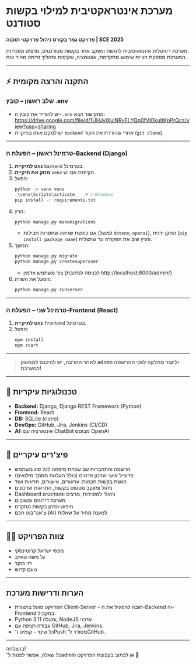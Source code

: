 # מערכת אינטראקטיבית למילוי בקשות סטודנט

**פרויקט גמר בקורס ניהול פרויקטי תוכנה | SCE 2025**

מערכת דיגיטלית אינטואיטיבית להגשת ומעקב אחר בקשות סטודנטים, מרצים ומזכירות.  
המערכת מספקת חוויית שימוש מתקדמת, אוטומציה, שקיפות ותהליך זרימה מהיר ונוח.

---

## ⚡ התקנה והרצה מקומית

### שלב ראשון – קובץ .env
- יש להוריד את קובץ ה-`.env` מהקישור הבא: https://drive.google.com/file/d/1UHJvjXulNRyFLYQp0fViOkuItKpPrQcz/view?usp=sharing
- יש למקם אותו בתיקיית `backend` אחרי שהורדת את הקוד (`git clone`).

---

### טרמינל ראשון – הפעלת ה-Backend (Django)

1. **נווט לתיקיית** `backend` בטרמינל.
2. **מחק את תיקיית** `venv` הקיימת אם יש.
3. הפעל:
    ```bash
    python -m venv venv
    .\venv\Scripts\activate    # ב-Windows
    pip install -r requirements.txt
    ```
4. הרץ:
    ```bash
    python manage.py makemigrations
    ```
    - אם קופצת שגיאה שחסרות חבילות (למשל `dotenv`, `openai`), התקן ידנית (`pip install package_name`) והרץ שוב את הפקודה עד שתצליח.
5. המשך:
    ```bash
    python manage.py migrate
    python manage.py createsuperuser
    ```
    - צור משתמש אדמין (לכניסה לכתובת http://localhost:8000/admin/)
6. הפעל את השרת:
    ```bash
    python manage.py runserver
    ```

---

### טרמינל שני – הפעלת ה-Frontend (React)

1. **נווט לתיקיית** `frontend` בטרמינל.
2. הפעל:
    ```bash
    npm install
    npm start
    ```

---

> **לאחר ההרצה, יש להיכנס לממשק admin וליצור מחלקה לפני ההרשמה למערכת!**

---

## 🧩 טכנולוגיות עיקריות

- **Backend:** Django, Django REST Framework (Python)
- **Frontend:** React
- **DB:** SQLite (פיתוח)
- **DevOps:** GitHub, Jira, Jenkins (CI/CD)
- **AI:** אינטגרציה עם ChatBot מבוסס OpenAI

---

## 🚀 פיצ'רים עיקריים

- הרשמה והתחברות עם שכחת סיסמה לכל סוג משתמש
- פרופיל אישי ועדכון פרטים (כולל העלאת מסמך מילואים)
- הגשת בקשות חכמות: ערעורים, אישורים, חריגות ועוד
- ניהול ומעקב סטטוס בקשות, התראות ועדכונים
- Dashboard ניהולי למזכירות, מרצים וסטודנטים
- מערכת דירוגים ומשובים
- חיפוש וסינון בקשות מתקדם
- צ'אט־בוט חכם (AI) למענה מהיר על שאלות

---

## 👨‍💻 צוות הפרויקט

- מקסי ישראל קרוטינסקי
- גל משה טאייב
- רוי בוקר
- נועם קדוש
  

---

## הערות ודרישות מערכת

- הפרויקט פועל בתצורת Client-Server – חובה להפעיל את ה-Backend וה-Frontend במקביל.
- Python 3.11 ומעלה, NodeJS עדכני.
- עבודה רציפה עם GitHub, Jira, Jenkins.
- כל שינוי – קומיט ו־Push מסודר ל־GitHub.

---

בהצלחה!  
כל שאלה, אפשר לפנות ל־admin או לכתוב בקבוצת הפרויקט 🙌

